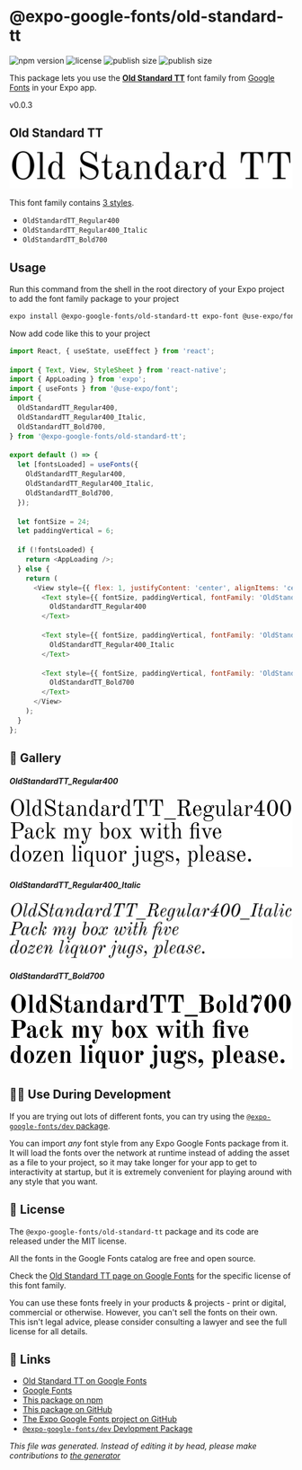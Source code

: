 # @expo-google-fonts/old-standard-tt

![npm version](https://flat.badgen.net/npm/v/@expo-google-fonts/old-standard-tt)
![license](https://flat.badgen.net/github/license/expo/google-fonts)
![publish size](https://flat.badgen.net/packagephobia/install/@expo-google-fonts/old-standard-tt)
![publish size](https://flat.badgen.net/packagephobia/publish/@expo-google-fonts/old-standard-tt)

This package lets you use the [**Old Standard TT**](https://fonts.google.com/specimen/Old+Standard+TT) font family from [Google Fonts](https://fonts.google.com/) in your Expo app.

v0.0.3

## Old Standard TT

![Old Standard TT](./font-family.png)

This font family contains [3 styles](#gallery).

- `OldStandardTT_Regular400`
- `OldStandardTT_Regular400_Italic`
- `OldStandardTT_Bold700`

## Usage

Run this command from the shell in the root directory of your Expo project to add the font family package to your project
```sh
expo install @expo-google-fonts/old-standard-tt expo-font @use-expo/font
```

Now add code like this to your project
```js
import React, { useState, useEffect } from 'react';

import { Text, View, StyleSheet } from 'react-native';
import { AppLoading } from 'expo';
import { useFonts } from '@use-expo/font';
import {
  OldStandardTT_Regular400,
  OldStandardTT_Regular400_Italic,
  OldStandardTT_Bold700,
} from '@expo-google-fonts/old-standard-tt';

export default () => {
  let [fontsLoaded] = useFonts({
    OldStandardTT_Regular400,
    OldStandardTT_Regular400_Italic,
    OldStandardTT_Bold700,
  });

  let fontSize = 24;
  let paddingVertical = 6;

  if (!fontsLoaded) {
    return <AppLoading />;
  } else {
    return (
      <View style={{ flex: 1, justifyContent: 'center', alignItems: 'center' }}>
        <Text style={{ fontSize, paddingVertical, fontFamily: 'OldStandardTT_Regular400' }}>
          OldStandardTT_Regular400
        </Text>

        <Text style={{ fontSize, paddingVertical, fontFamily: 'OldStandardTT_Regular400_Italic' }}>
          OldStandardTT_Regular400_Italic
        </Text>

        <Text style={{ fontSize, paddingVertical, fontFamily: 'OldStandardTT_Bold700' }}>
          OldStandardTT_Bold700
        </Text>
      </View>
    );
  }
};

```

## 🔡 Gallery

##### OldStandardTT_Regular400
![OldStandardTT_Regular400](./0fc6378f19416dfb6ed096305aeb6abee213fa26cbab142c18d51d02e9eeb452.ttf.png)

##### OldStandardTT_Regular400_Italic
![OldStandardTT_Regular400_Italic](./9510de290956127c311e2965471c31d5c34905c6172d5b9af444bf336c9d956d.ttf.png)

##### OldStandardTT_Bold700
![OldStandardTT_Bold700](./235d7e3e4dfc767cd24f3c17574e5fffc001f69a5af3942f47726c123762776a.ttf.png)


## 👩‍💻 Use During Development

If you are trying out lots of different fonts, you can try using the [`@expo-google-fonts/dev` package](https://github.com/expo/google-fonts/tree/master/font-packages/dev#readme).

You can import *any* font style from any Expo Google Fonts package from it. It will load the fonts
over the network at runtime instead of adding the asset as a file to your project, so it may take longer
for your app to get to interactivity at startup, but it is extremely convenient
for playing around with any style that you want.

## 📖 License

The `@expo-google-fonts/old-standard-tt` package and its code are released under the MIT license.

All the fonts in the Google Fonts catalog are free and open source.

Check the [Old Standard TT page on Google Fonts](https://fonts.google.com/specimen/Old+Standard+TT) for the specific license of this font family.

You can use these fonts freely in your products & projects - print or digital, commercial or otherwise. However, you can't sell the fonts on their own. This isn't legal advice, please consider consulting a lawyer and see the full license for all details.

## 🔗 Links

- [Old Standard TT on Google Fonts](https://fonts.google.com/specimen/Old+Standard+TT)
- [Google Fonts](https://fonts.google.com/)
- [This package on npm](https://www.npmjs.com/package/@expo-google-fonts/old-standard-tt)
- [This package on GitHub](https://github.com/expo/google-fonts/tree/master/font-packages/old-standard-tt)
- [The Expo Google Fonts project on GitHub](https://github.com/expo/google-fonts)
- [`@expo-google-fonts/dev` Devlopment Package](https://github.com/expo/google-fonts/tree/master/font-packages/dev)


*This file was generated. Instead of editing it by head, please make contributions to [the generator](https://github.com/expo/google-fonts/tree/master/packages/generator)*
